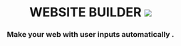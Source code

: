 <h1 align="center"> WEBSITE BUILDER <img src="https://img.icons8.com/color/28/000000/domain.png"/> </h1>
<h3 align="center"> Make your web with user inputs automatically . </h3>

